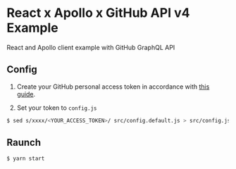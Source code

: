 # React x Apollo x GitHub API v4 Example

React and Apollo client example with GitHub GraphQL API

## Config
1. Create your GitHub personal access token in accordance with [this guide]( https://developer.github.com/v4/guides/forming-calls/#authenticating-with-graphql).

1. Set your token to `config.js`
```bash
$ sed s/xxxx/<YOUR_ACCESS_TOKEN>/ src/config.default.js > src/config.js
```

## Raunch
```bash
$ yarn start
```